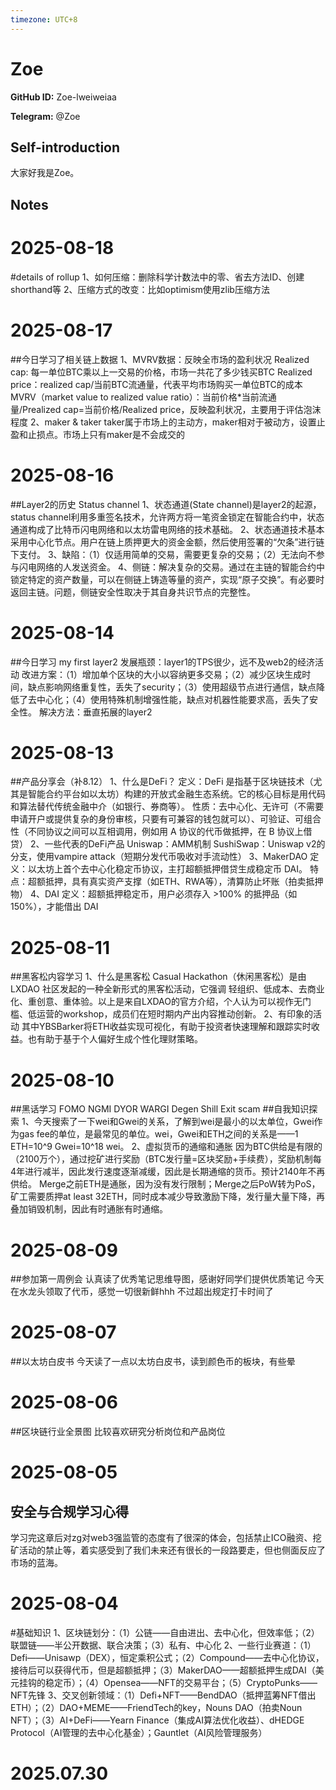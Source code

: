 ```yaml
---
timezone: UTC+8
---
```


# Zoe

**GitHub ID:** Zoe-lweiweiaa

**Telegram:** @Zoe

## Self-introduction

大家好我是Zoe。

## Notes

<!-- Content_START -->
# 2025-08-18

#details of rollup
1、如何压缩：删除科学计数法中的零、省去方法ID、创建shorthand等
2、压缩方式的改变：比如optimism使用zlib压缩方法

# 2025-08-17

##今日学习了相关链上数据
1、MVRV数据：反映全市场的盈利状况
Realized cap: 每一单位BTC乘以上一交易的价格，市场一共花了多少钱买BTC
Realized price：realized cap/当前BTC流通量，代表平均市场购买一单位BTC的成本
MVRV（market value to realized value ratio）：当前价格*当前流通量/Prealized cap=当前价格/Realized price，反映盈利状况，主要用于评估泡沫程度
2、maker & taker
taker属于市场上的主动方，maker相对于被动方，设置止盈和止损点。市场上只有maker是不会成交的

# 2025-08-16

##Layer2的历史
Status channel
1、状态通道(State channel)是layer2的起源，status channel利用多重签名技术，允许两方将一笔资金锁定在智能合约中，状态通道构成了比特币闪电网络和以太坊雷电网络的技术基础。
2、状态通道技术基本采用中心化节点。用户在链上质押更大的资金金额，然后使用签署的“欠条”进行链下支付。
3、缺陷：（1）仅适用简单的交易，需要更复杂的交易；（2）无法向不参与闪电网络的人发送资金。
4、侧链：解决复杂的交易。通过在主链的智能合约中锁定特定的资产数量，可以在侧链上铸造等量的资产，实现“原子交换”。有必要时返回主链。问题，侧链安全性取决于其自身共识节点的完整性。

# 2025-08-14

##今日学习 my first layer2
发展瓶颈：layer1的TPS很少，远不及web2的经济活动
改进方案：（1）增加单个区块的大小以容纳更多交易；（2）减少区块生成时间，缺点影响网络重复性，丢失了security；（3）使用超级节点进行通信，缺点降低了去中心化；（4）使用特殊机制增强性能，缺点对机器性能要求高，丢失了安全性。
解决方法：垂直拓展的layer2

# 2025-08-13

##产品分享会（补8.12）
1、什么是DeFi？
定义：DeFi 是指基于区块链技术（尤其是智能合约平台如以太坊）构建的开放式金融生态系统。它的核心目标是用代码和算法替代传统金融中介（如银行、券商等）。
性质：去中心化、无许可（不需要申请开户或提供复杂的身份审核，只要有可兼容的钱包就可以）、可验证、可组合性（不同协议之间可以互相调用，例如用 A 协议的代币做抵押，在 B 协议上借贷）
2、一些代表的DeFi产品
Uniswap：AMM机制
SushiSwap：Uniswap v2的分支，使用vampire attack（短期分发代币吸收对手流动性）
3、MakerDAO
定义：以太坊上首个去中心化稳定币协议，主打超额抵押借贷生成稳定币 DAI。
特点：超额抵押，具有真实资产支撑（如ETH、RWA等），清算防止坏账（拍卖抵押物）
4、DAI
定义：超额抵押稳定币，用户必须存入 >100% 的抵押品（如 150%），才能借出 DAI

# 2025-08-11

##黑客松内容学习
1、什么是黑客松
Casual Hackathon（休闲黑客松）是由 LXDAO 社区发起的一种全新形式的黑客松活动，它强调 轻组织、低成本、去商业化、重创意、重体验。以上是来自LXDAO的官方介绍，个人认为可以视作无门槛、低运营的workshop，成员们在短时期内产出内容推动创新。
2、有印象的活动
其中YBSBarker将ETH收益实现可视化，有助于投资者快速理解和跟踪实时收益。也有助于基于个人偏好生成个性化理财策略。

# 2025-08-10

##黑话学习
FOMO
NGMI
DYOR
WARGI
Degen
Shill
Exit scam
##自我知识探索
1、今天搜索了一下wei和Gwei的关系，了解到wei是最小的以太单位，Gwei作为gas fee的单位，是最常见的单位。wei，Gwei和ETH之间的关系是——1 ETH=10^9 Gwei=10^18 wei。
2、虚拟货币的通缩和通胀
因为BTC供给是有限的（2100万个），通过挖矿进行奖励（BTC发行量=区块奖励+手续费），奖励机制每4年进行减半，因此发行速度逐渐减缓，因此是长期通缩的货币。预计2140年不再供给。
Merge之前ETH是通胀，因为没有发行限制；Merge之后PoW转为PoS，矿工需要质押at least 32ETH，同时成本减少导致激励下降，发行量大量下降，再叠加销毁机制，因此有时通胀有时通缩。

# 2025-08-09

##参加第一周例会
认真读了优秀笔记思维导图，感谢好同学们提供优质笔记
今天在水龙头领取了代币，感觉一切很新鲜hhh
不过超出规定打卡时间了

# 2025-08-07

##以太坊白皮书
今天读了一点以太坊白皮书，读到颜色币的板块，有些晕

# 2025-08-06

##区块链行业全景图
比较喜欢研究分析岗位和产品岗位

# 2025-08-05

## 安全与合规学习心得
学习完这章后对zg对web3强监管的态度有了很深的体会，包括禁止ICO融资、挖矿活动的禁止等，着实感受到了我们未来还有很长的一段路要走，但也侧面反应了市场的蓝海。

# 2025-08-04

#基础知识
1、区块链划分：（1）公链——自由进出、去中心化，但效率低；（2）联盟链——半公开数据、联合决策；（3）私有、中心化
2、一些行业赛道：（1）Defi——Unisawp（DEX），恒定乘积公式；（2）Compound——去中心化协议，接待后可以获得代币，但是超额抵押；（3）MakerDAO——超额抵押生成DAI（美元挂钩的稳定币）；（4）Opensea——NFT的交易平台；（5）CryptoPunks——NFT先锋
3、交叉创新领域：（1）Defi+NFT——BendDAO（抵押蓝筹NFT借出ETH）；（2）DAO+MEME——FriendTech的key，Nouns DAO（拍卖Noun NFT）；（3）AI+DeFi——Yearn Finance（集成AI算法优化收益）、dHEDGE Protocol（AI管理的去中心化基金）；Gauntlet（AI风险管理服务）


# 2025.07.30


<!-- Content_END -->
